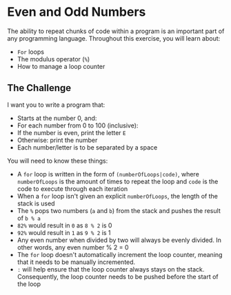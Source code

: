 # Even and Odd Numbers

The ability to repeat chunks of code within a program is an important part of any programming language. Throughout this exercise, you will learn about:

- `For` loops
- The modulus operator (`%`)
- How to manage a loop counter

## The Challenge

I want you to write a program that:

- Starts at the number 0, and:
- For each number from 0 to 100 (inclusive):
-   If the number is even, print the letter `E`
-   Otherwise: print the number
- Each number/letter is to be separated by a space

You will need to know these things:

- A `for` loop is written in the form of `(numberOfLoops|code)`, where `numberOfLoops` is the amount of times to repeat the loop and `code` is the code to execute through each iteration
- When a `for` loop isn't given an explicit `numberOfLoops`, the length of the stack is used
- The `%` pops two numbers (`a` and `b`) from the stack and pushes the result of `b % a`
-    `82%` would result in `0` as `8 % 2` is 0
-    `92%` would result in `1` as `9 % 2` is 1
- Any even number when divided by two will always be evenly divided. In other words, any even number % 2 = 0
- The `for` loop doesn't automatically increment the loop counter, meaning that it needs to be manually incremented.
- `:` will help ensure that the loop counter always stays on the stack. Consequently, the loop counter needs to be pushed before the start of the loop

